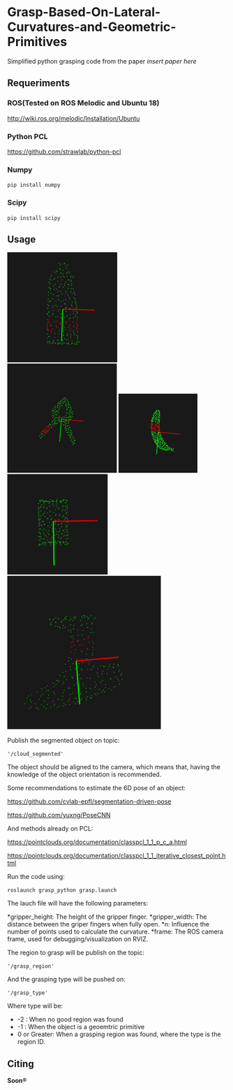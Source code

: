 # Grasp-Based-On-Lateral-Curvatures-and-Geometric-Primitives

Simplified python grasping code from the paper *insert paper here*

## Requeriments

### ROS(Tested on ROS Melodic and Ubuntu 18)

http://wiki.ros.org/melodic/Installation/Ubuntu

### Python PCL

https://github.com/strawlab/python-pcl

### Numpy

```Shell
pip install numpy
```

### Scipy
```Shell
pip install scipy
```
## Usage

![plot](./Figures/Bleach.png)
![plot](./Figures/clamp.png)
![plot](./Figures/banana.png)
![plot](./Figures/can.png)
![plot](./Figures/drill.png)

Publish the segmented object on topic:

```Shell
'/cloud_segmented'
```

The object should be aligned to the camera, which means that, having the knowledge of the object orientation is recommended. 

Some recommendations to estimate the 6D pose of an object:

https://github.com/cvlab-epfl/segmentation-driven-pose

https://github.com/yuxng/PoseCNN

And methods already on PCL:

https://pointclouds.org/documentation/classpcl_1_1_p_c_a.html

https://pointclouds.org/documentation/classpcl_1_1_iterative_closest_point.html

Run the code using:

```Shell
roslaunch grasp_python grasp.launch
```
The lauch file will have the following parameters:

*gripper_height: The height of the gripper finger.
*gripper_width: The distance between the griper fingers when fully open.
*n: Influence the number of points used to calculate the curvature.
*frame: The ROS camera frame, used for debugging/visualization on RVIZ.


The region to grasp will be publish on  the topic:

```Shell
'/grasp_region'
```

And the grasping type will be pushed on:

```Shell
'/grasp_type'
```

Where type will be:

* -2 : When no good region was found
* -1 : When the object is a geoemtric primitive
* 0 or Greater: When a grasping region was found, where the type is the region ID.

## Citing

**Soon®**

